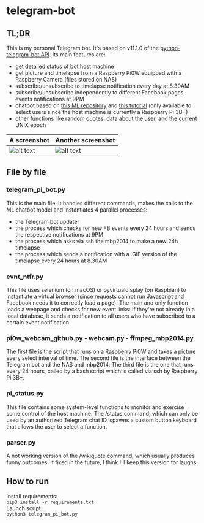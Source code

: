 # telegram-bot

## TL;DR
This is my personal Telegram bot. It's based on v11.1.0 of the [python-telegram-bot API](https://github.com/python-telegram-bot/python-telegram-bot/tree/v11.1.0).
Its main features are:
- get detailed status of bot host machine
- get picture and timelapse from a Raspberry Pi0W equipped with a Raspberry Camera (files stored on NAS)
- subscribe/unsubscribe to timelapse notification every day at 8.30AM
- subscribe/unsubscribe independently to different Facebook pages events notifications at 9PM
- chatbot based on [this ML repository](https://github.com/daniel-kukiela/nmt-chatbot) and [this tutorial](https://pythonprogramming.net/chatbot-deep-learning-python-tensorflow/) (only available to select users since the host machine is currently a Raspberry Pi 3B+)
- other functions like random quotes, data about the user, and the current UNIX epoch

A screenshot | Another screenshot
-------------|--------------
![alt text](https://imgur.com/ibT5xCV.png) | ![alt text](https://imgur.com/XvAiT4H.png)

## File by file
### telegram_pi_bot.py
This is the main file. It handles different commands, makes the calls to the ML chatbot model and instantiates 4 parallel processes:
- the Telegram bot updater
- the process which checks for new FB events every 24 hours and sends the respective notifications at 9PM
- the process which asks via ssh the mbp2014 to make a new 24h timelapse
- the process which sends a notification with a .GIF version of the timelapse every 24 hours at 8.30AM

### evnt_ntfr.py
This file uses selenium (on macOS) or pyvirtualdisplay (on Raspbian) to instantiate a virtual browser (since requests cannot run Javascript and Facebook needs it to correctly load a page). The main and only function loads a webpage and checks for new event links: if they're not already in a local database, it sends a notification to all users who have subscribed to a certain event notification.

### pi0w_webcam_github.py - webcam.py - ffmpeg_mbp2014.py
The first file is the script that runs on a Raspberry Pi0W and takes a picture every select interval of time.
The second file is the interface between the Telegram bot and the NAS and mbp2014.
The third file is the one that runs every 24 hours, called by a bash script which is called via ssh by Raspberry Pi 3B+.

### pi_status.py
This file contains some system-level functions to monitor and exercise some control of the host machine. The /status command, which can only be used by an authorized Telegram chat ID, spawns a custom button keyboard that allows the user to select a function.

### parser.py
A not working version of the /wikiquote command, which usually produces funny outcomes. If fixed in the future, I think I'll keep this version for laughs.

## How to run
Install requirements:  
`pip3 install -r requirements.txt`  
Launch script:  
`python3 telegram_pi_bot.py`
